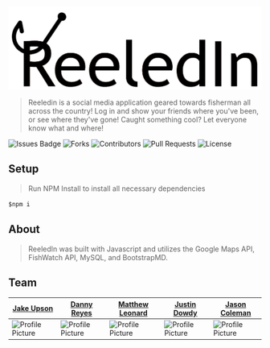 ![ReeledIn Logo](public/img/reeledin-logo-black.png?s=400)

>Reeledin is a social media application geared towards fisherman all across the country!
>Log in and show your friends where you've been, or see where they've gone!
>Caught something cool? Let everyone know what and where!

![Issues Badge](https://img.shields.io/github/issues/skooma1992/ReeledIn)
![Forks](https://img.shields.io/github/forks/skooma1992/ReeledIn)
![Contributors](https://img.shields.io/badge/Contributors-4-orange)
![Pull Requests](https://img.shields.io/badge/Pull%20Requests-0-green)
![License](https://img.shields.io/github/license/skooma1992/ReeledIn)

## Setup
>Run NPM Install to install all necessary dependencies
```javascript
$npm i
```

## About
>ReeledIn was built with Javascript and utilizes the Google Maps API, FishWatch API, MySQL, and BootstrapMD.

## Team

[Jake Upson](https://github.com/skooma1992) | [Danny Reyes](https://github.com/reyesdmusic) | [Matthew Leonard](https://github.com/leonardmk1) | [Justin Dowdy](https://github.com/Jdowdy9k) | [Jason Coleman](https://github.com/JmCole19)
--- | --- | --- | --- | ---
![Profile Picture](https://avatars0.githubusercontent.com/u/59838147?s=200&u=62a23e883a68c5ff7891c356e9d73f035262ead7&v=4) | ![Profile Picture](https://avatars0.githubusercontent.com/u/59745204?s=200&u=8f26c8ba3d03027d8ac409b2f662a97e998a59cc&v=4) | ![Profile Picture](https://avatars2.githubusercontent.com/u/54551013?s=200&u=0579b5e950d5bf5c7ac49e58b3f924dbcd0fa4c5&v=4) | ![Profile Picture](https://avatars3.githubusercontent.com/u/59713877?s=200&u=4f0ec7ac2ab6138bf614cf4695f7dfcd7e0f30d3&v=4) | ![Profile Picture](https://avatars3.githubusercontent.com/u/39313528?s=200&u=b046ec7eefe2d410907a9d7cd0fae76a629183af&v=4)